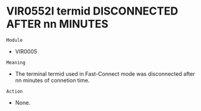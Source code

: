 # VIR0552I termid DISCONNECTED AFTER nn MINUTES

`Module`
- VIR0005

`Meaning`
- The terminal termid used in Fast-Connect mode was disconnected after nn minutes of connetion time.

`Action`
- None.
